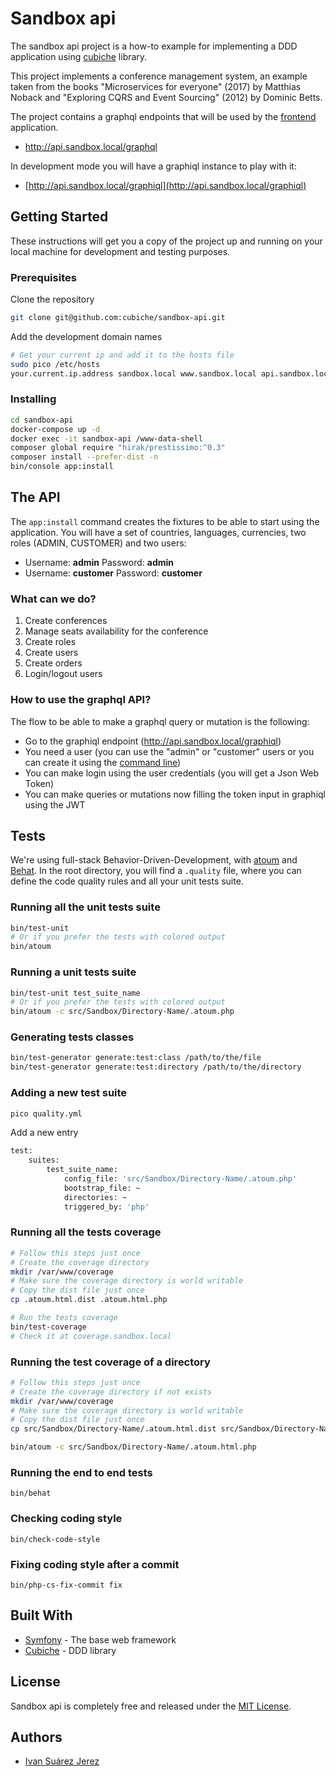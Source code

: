 # Sandbox api

The sandbox api project is a how-to example for implementing a DDD application using [cubiche](https://github.com/cubiche/cubiche) library.

This project implements a conference management system, an example taken from the books "Microservices for everyone" (2017) by Matthias Noback and "Exploring CQRS and Event Sourcing" (2012) by Dominic Betts.

The project contains a graphql endpoints that will be used by the [frontend](https://github.com/cubiche/sandbox-frontend) application.

- http://api.sandbox.local/graphql

In development mode you will have a graphiql instance to play with it:

* [http://api.sandbox.local/graphiql](http://api.sandbox.local/graphiql)

## Getting Started

These instructions will get you a copy of the project up and running on your local machine for development and testing purposes.

### Prerequisites

Clone the repository

```bash
git clone git@github.com:cubiche/sandbox-api.git
```

Add the development domain names

```bash
# Get your current ip and add it to the hosts file
sudo pico /etc/hosts
your.current.ip.address sandbox.local www.sandbox.local api.sandbox.local coverage.sandbox.local mongodb.sandbox.local
```

### Installing

```bash
cd sandbox-api
docker-compose up -d
docker exec -it sandbox-api /www-data-shell
composer global require "hirak/prestissimo:^0.3"
composer install --prefer-dist -n
bin/console app:install
```

## The API

The ```app:install``` command creates the fixtures to be able to start using the application. You will have a set of countries, languages, currencies, two roles (ADMIN, CUSTOMER) and two users:
- Username: **admin** Password: **admin**
- Username: **customer** Password: **customer**

### What can we do?

1. Create conferences
2. Manage seats availability for the conference
3. Create roles
4. Create users
5. Create orders
6. Login/logout users

### How to use the graphql API?

The flow to be able to make a graphql query or mutation is the following:

- Go to the graphiql endpoint (http://api.sandbox.local/graphiql)
- You need a user (you can use the "admin" or "customer" users or you can create it using the [command line]())
- You can make login using the user credentials (you will get a Json Web Token)
- You can make queries or mutations now filling the token input in graphiql using the JWT

## Tests

We're using full-stack Behavior-Driven-Development, with [atoum](http://atoum.org/) and [Behat](http://behat.org). In the root directory, you will find a ```.quality``` file, where you can define the code quality rules and all your unit tests suite.

### Running all the unit tests suite

```bash
bin/test-unit
# Or if you prefer the tests with colored output 
bin/atoum 
```

### Running a unit tests suite

```bash
bin/test-unit test_suite_name
# Or if you prefer the tests with colored output 
bin/atoum -c src/Sandbox/Directory-Name/.atoum.php
```

### Generating tests classes

```bash
bin/test-generator generate:test:class /path/to/the/file
bin/test-generator generate:test:directory /path/to/the/directory
```

### Adding a new test suite

```bash
pico quality.yml
```

Add a new entry

```bash
test:
    suites:
        test_suite_name:
            config_file: 'src/Sandbox/Directory-Name/.atoum.php'
            bootstrap_file: ~
            directories: ~
            triggered_by: 'php'
```

### Running all the tests coverage

```bash
# Follow this steps just once
# Create the coverage directory
mkdir /var/www/coverage
# Make sure the coverage directory is world writable
# Copy the dist file just once
cp .atoum.html.dist .atoum.html.php
```

```bash
# Run the tests coverage
bin/test-coverage
# Check it at coverage.sandbox.local
```

### Running the test coverage of a directory

```bash
# Follow this steps just once
# Create the coverage directory if not exists
mkdir /var/www/coverage
# Make sure the coverage directory is world writable
# Copy the dist file just once
cp src/Sandbox/Directory-Name/.atoum.html.dist src/Sandbox/Directory-Name/.atoum.html.php
```

```bash
bin/atoum -c src/Sandbox/Directory-Name/.atoum.html.php
```

### Running the end to end tests

```
bin/behat
```

### Checking coding style

```
bin/check-code-style
```

### Fixing coding style after a commit

```
bin/php-cs-fix-commit fix
```

## Built With

* [Symfony](http://symfony.com/) - The base web framework
* [Cubiche](https://github.com/cubiche/cubiche) - DDD library

## License

Sandbox api is completely free and released under the [MIT License](https://github.com/cubiche/cubiche/blob/master/LICENSE).

## Authors

* [Ivan Suárez Jerez](https://github.com/ivannis)

